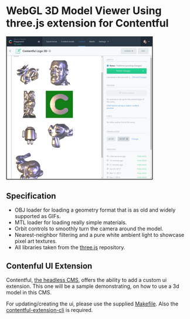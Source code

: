 # WebGL 3D Model Viewer Using three.js extension for Contentful

<img width="400" src="assets/contentful 3d extension.png" />

## Specification

* OBJ loader for loading a geometry format that is as old and widely supported as GIFs.
* MTL loader for loading really simple materials.
* Orbit controls to smoothly turn the camera around the model.
* Nearest-neighbor filtering and a pure white ambient light to showcase pixel art textures.
* All libraries taken from the [three.js](https://github.com/mrdoob/three.js/) repository.

## Contenful UI Extension

Contentful, [the headless CMS](https://contentful.com), offers the ability to add a custom
ui extension. This one will be a sample demonstrating, on how to use a 3d model in this CMS.

For updating/creating the ui, please use the supplied [Makefile](Makefile). Also the 
[contentful-extension-cli](https://github.com/contentful/contentful-extension-cli) is required.
